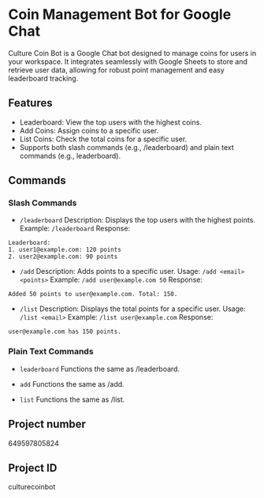 # Coin Management Bot for Google Chat

Culture Coin Bot is a Google Chat bot designed to manage coins for users in your workspace. It integrates seamlessly with Google Sheets to store and retrieve user data, allowing for robust point management and easy leaderboard tracking.

## Features

- Leaderboard: View the top users with the highest coins.
- Add Coins: Assign coins to a specific user.
- List Coins: Check the total coins for a specific user.
- Supports both slash commands (e.g., /leaderboard) and plain text commands (e.g., leaderboard).

## Commands

### Slash Commands

- `/leaderboard`
  Description: Displays the top users with the highest points.
  Example: `/leaderboard`
  Response:

```
Leaderboard:
1. user1@example.com: 120 points
2. user2@example.com: 90 points
```

- `/add`
  Description: Adds points to a specific user.
  Usage: `/add <email> <points>`
  Example: `/add user@example.com 50`
  Response:

```
Added 50 points to user@example.com. Total: 150.
```

- `/list`
  Description: Displays the total points for a specific user.
  Usage: `/list <email>`
  Example: `/list user@example.com`
  Response:

```
user@example.com has 150 points.
```

### Plain Text Commands

- `leaderboard`
  Functions the same as /leaderboard.

- `add`
  Functions the same as /add.

- `list`
  Functions the same as /list.

## Project number

649597805824

## Project ID

culturecoinbot

